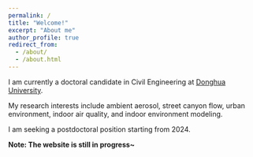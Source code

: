 ```yaml
---
permalink: /
title: "Welcome!"
excerpt: "About me"
author_profile: true
redirect_from: 
  - /about/
  - /about.html
---
```


I am currently a doctoral candidate in Civil Engineering at [Donghua University](https://english.dhu.edu.cn/).

My research interests include ambient aerosol, street canyon flow, urban environment, indoor air quality, and indoor environment modeling.

I am seeking a postdoctoral position starting from 2024.

**Note: The website is still in progress~**


